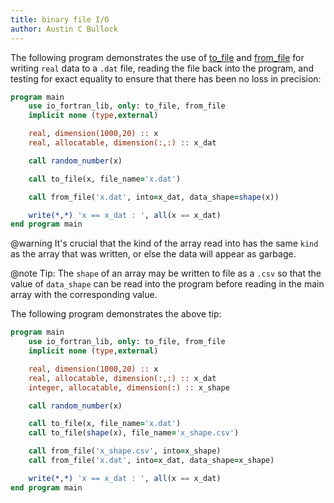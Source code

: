 ```yaml
---
title: binary file I/O
author: Austin C Bullock
---
```


The following program demonstrates the use of [to_file](../Ref/to_file.html) and [from_file](../Ref/from_file.html) for writing `real` data to a `.dat` file, reading the file back into the program, and testing for exact equality to ensure that there has been no loss in precision:

```fortran
program main
    use io_fortran_lib, only: to_file, from_file
    implicit none (type,external)

    real, dimension(1000,20) :: x
    real, allocatable, dimension(:,:) :: x_dat

    call random_number(x)

    call to_file(x, file_name='x.dat')

    call from_file('x.dat', into=x_dat, data_shape=shape(x))

    write(*,*) 'x == x_dat : ', all(x == x_dat)
end program main
```

@warning It's crucial that the kind of the array read into has the same `kind` as the array that was written, or else the data will appear as garbage.

@note Tip: The `shape` of an array may be written to file as a `.csv` so that the value of `data_shape` can be read into the program before reading in the main array with the corresponding value.

The following program demonstrates the above tip:

```fortran
program main
    use io_fortran_lib, only: to_file, from_file
    implicit none (type,external)

    real, dimension(1000,20) :: x
    real, allocatable, dimension(:,:) :: x_dat
    integer, allocatable, dimension(:) :: x_shape

    call random_number(x)

    call to_file(x, file_name='x.dat')
    call to_file(shape(x), file_name='x_shape.csv')

    call from_file('x_shape.csv', into=x_shape)
    call from_file('x.dat', into=x_dat, data_shape=x_shape)

    write(*,*) 'x == x_dat : ', all(x == x_dat)
end program main
```
